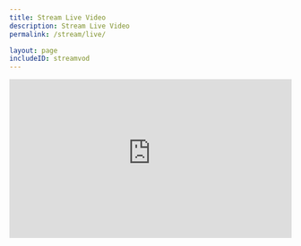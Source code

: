 ```yaml
---
title: Stream Live Video
description: Stream Live Video
permalink: /stream/live/

layout: page
includeID: streamvod
---
```

<div style="position: relative; padding-top: 56.25%;">
  <iframe
    src="https://customer-k03mxxi31lwppz03.cloudflarestream.com/8c7f672a324caef79a0f7c746b990553/iframe"
    style="border: none; position: absolute; top: 0; left: 0; height: 100%; width: 100%;"
    allow="accelerometer; gyroscope; autoplay; encrypted-media; picture-in-picture;"
    allowfullscreen="true"
  ></iframe>
</div>
